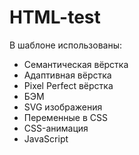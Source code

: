 # HTML-test

В шаблоне использованы:
- Семантическая вёрстка
- Адаптивная вёрстка
- Pixel Perfect вёрстка
- БЭМ
- SVG изображения
- Переменные в CSS
- CSS-анимация
- JavaScript
